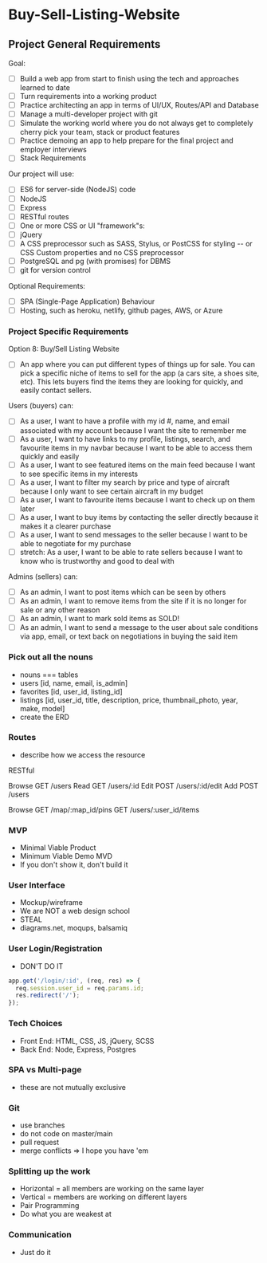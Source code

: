 # Buy-Sell-Listing-Website

## Project General Requirements

Goal:
- [ ] Build a web app from start to finish using the tech and approaches learned to date
- [ ] Turn requirements into a working product
- [ ] Practice architecting an app in terms of UI/UX, Routes/API and Database
- [ ] Manage a multi-developer project with git
- [ ] Simulate the working world where you do not always get to completely cherry pick your team,
      stack or product features
- [ ] Practice demoing an app to help prepare for the final project and employer interviews
- [ ] Stack Requirements

Our project will use:
- [ ] ES6 for server-side (NodeJS) code
- [ ] NodeJS
- [ ] Express
- [ ] RESTful routes
- [ ] One or more CSS or UI "framework"s:
- [ ] jQuery
- [ ] A CSS preprocessor such as SASS, Stylus, or PostCSS for styling -- or CSS Custom properties and
      no CSS preprocessor
- [ ] PostgreSQL and pg (with promises) for DBMS
- [ ] git for version control

Optional Requirements:
- [ ] SPA (Single-Page Application) Behaviour
- [ ] Hosting, such as heroku, netlify, github pages, AWS, or Azure

### Project Specific Requirements
Option 8: Buy/Sell Listing Website
- [ ] An app where you can put different types of things up for sale. You can pick a specific niche of
      items to sell for the app (a cars site, a shoes site, etc). This lets buyers find the items they are looking for quickly, and easily contact sellers.

Users (buyers) can:
- [ ] As a user, I want to have a profile with my id #, name, and email associated with my account because I want the site to remember me
- [ ] As a user, I want to have links to my profile, listings, search, and favourite items in my navbar because I want to be able to
      access them quickly and easily
- [ ] As a user, I want to see featured items on the main feed because I want to see specific items in my interests
- [ ] As a user, I want to filter my search by price and type of aircraft because I only want to see certain aircraft in my budget
- [ ] As a user, I want to favourite items because I want to check up on them later
- [ ] As a user, I want to buy items by contacting the seller directly because it makes it a clearer purchase
- [ ] As a user, I want to send messages to the seller because I want to be able to negotiate for my purchase
- [ ] stretch: As a user, I want to be able to rate sellers because I want to know who is trustworthy and good to deal with

Admins (sellers) can:
- [ ] As an admin, I want to post items which can be seen by others
- [ ] As an admin, I want to remove items from the site if it is no longer for sale or any other reason
- [ ] As an admin, I want to mark sold items as SOLD!
- [ ] As an admin, I want to send a message to the user about sale conditions via app, email, or text back on negotiations in buying the
      said item

### Pick out all the nouns
* nouns === tables
* users [id, name, email, is_admin]
* favorites [id, user_id, listing_id]
* listings [id, user_id, title, description, price, thumbnail_photo, year, make, model]
* create the ERD

### Routes
* describe how we access the resource

RESTful

Browse  GET  /users
Read    GET  /users/:id
Edit    POST /users/:id/edit
Add     POST /users
<!-- Delete  POST /users/:id/delete -->

Browse GET /map/:map_id/pins
GET /users/:user_id/items

### MVP
* Minimal Viable Product
* Minimum Viable Demo MVD
* If you don't show it, don't build it

### User Interface
* Mockup/wireframe
* We are NOT a web design school
* STEAL
* diagrams.net, moqups, balsamiq

### User Login/Registration
* DON'T DO IT

```js
app.get('/login/:id', (req, res) => {
  req.session.user_id = req.params.id;
  res.redirect('/');
});
```

### Tech Choices
* Front End: HTML, CSS, JS, jQuery, SCSS
* Back End: Node, Express, Postgres

### SPA vs Multi-page
* these are not mutually exclusive

### Git
* use branches
* do not code on master/main
* pull request
* merge conflicts => I hope you have 'em

### Splitting up the work
* Horizontal = all members are working on the same layer
* Vertical = members are working on different layers
* Pair Programming
* Do what you are weakest at

### Communication
* Just do it

